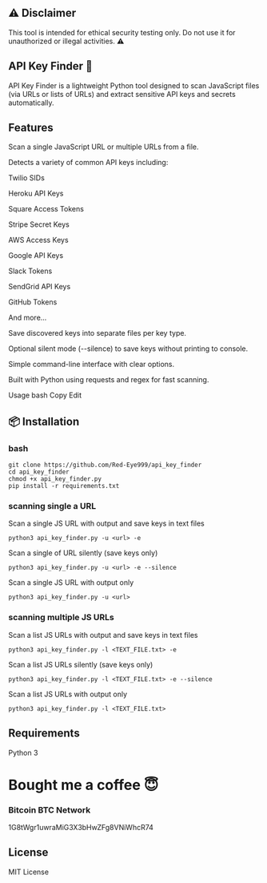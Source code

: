 ## ⚠️ Disclaimer
This tool is intended for ethical security testing only. Do not use it for unauthorized or illegal activities. ⚠️

## API Key Finder 🔑
API Key Finder is a lightweight Python tool designed to scan JavaScript files (via URLs or lists of URLs) and extract sensitive API keys and secrets automatically.

## Features
Scan a single JavaScript URL or multiple URLs from a file.

Detects a variety of common API keys including:

Twilio SIDs

Heroku API Keys

Square Access Tokens

Stripe Secret Keys

AWS Access Keys

Google API Keys

Slack Tokens

SendGrid API Keys

GitHub Tokens

And more...

Save discovered keys into separate files per key type.

Optional silent mode (--silence) to save keys without printing to console.

Simple command-line interface with clear options.

Built with Python using requests and regex for fast scanning.

Usage
bash
Copy
Edit

## 📦 Installation
### bash
```
git clone https://github.com/Red-Eye999/api_key_finder
cd api_key_finder
chmod +x api_key_finder.py
pip install -r requirements.txt
```
### scanning single a URL
Scan a single JS URL with output and save keys in text files
```
python3 api_key_finder.py -u <url> -e
```
Scan a single of URL silently (save keys only)
```
python3 api_key_finder.py -u <url> -e --silence
```
Scan a single JS URL with output only
```
python3 api_key_finder.py -u <url>
```
### scanning multiple JS URLs
Scan a list JS URLs with output and save keys in text files
```
python3 api_key_finder.py -l <TEXT_FILE.txt> -e
```
Scan a list JS URLs silently (save keys only)
```
python3 api_key_finder.py -l <TEXT_FILE.txt> -e --silence
```
Scan a list JS URLs with output only
```
python3 api_key_finder.py -l <TEXT_FILE.txt>
```

## Requirements
Python 3

# Bought me a coffee 😇
### Bitcoin BTC Network
1G8tWgr1uwraMiG3X3bHwZFg8VNiWhcR74


## License
MIT License
